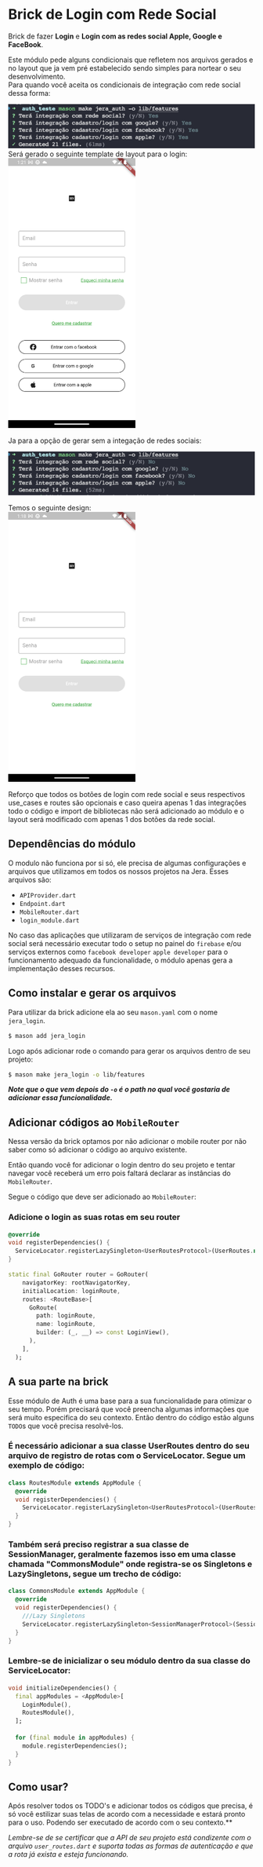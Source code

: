 # Brick de Login com Rede Social

Brick de fazer **Login** e **Login com as redes social Apple, Google e FaceBook**.

Este módulo pede alguns condicionais que refletem nos arquivos gerados e no layout que ja vem pré estabelecido sendo simples para nortear o seu desenvolvimento. <br>
Para quando você aceita os condicionais de integração com rede social dessa forma:

<img src="assets/with_social_example.png" />
Será gerado o seguinte template de layout para o login:

<img src="assets/login_with_social.png" height="550"/>

Ja para a opção de gerar sem a integação de redes sociais:

<img src="assets/without_social_example.png" />

Temos o seguinte design: <br>
<img src="assets/login_without_social.png" height="550"/>

Reforço que todos os botões de login com rede social e seus respectivos use_cases e routes são opcionais e caso queira apenas 1 das integrações todo o código e import de bibliotecas não será adicionado ao módulo e o layout será modificado com apenas 1 dos botões da rede social.

## Dependências do módulo

O modulo não funciona por si só, ele precisa de algumas configurações e arquivos que utilizamos em todos os nossos projetos na Jera. Esses arquivos são:

- `APIProvider.dart`
- `Endpoint.dart`
- `MobileRouter.dart`
- `login_module.dart`

No caso das aplicações que utilizaram de serviços de integração com rede social será necessário executar todo o setup no painel do `firebase` e/ou serviços externos como `facebook developer` `apple developer` para o funcionamento adequado da funcionalidade, o módulo apenas gera a implementação desses recursos.

## Como instalar e gerar os arquivos

Para utilizar da brick adicione ela ao seu `mason.yaml` com o nome `jera_login`.

```bash
$ mason add jera_login
```

Logo após adicionar rode o comando para gerar os arquivos dentro de seu projeto:

```bash
$ mason make jera_login -o lib/features
```

**_Note que o que vem depois do `-o` é o path no qual você gostaria de adicionar essa funcionalidade._**

## Adicionar códigos ao `MobileRouter`

Nessa versão da brick optamos por não adicionar o mobile router por não saber como só adicionar o código ao arquivo existente.

Então quando você for adicionar o login dentro do seu projeto e tentar navegar você receberá um erro pois faltará declarar as instâncias do `MobileRouter`.

Segue o código que deve ser adicionado ao `MobileRouter`:

### Adicione o login as suas rotas em seu router
```dart
@override
void registerDependencies() {
  ServiceLocator.registerLazySingleton<UserRoutesProtocol>(UserRoutes.new);
}
```

```dart
static final GoRouter router = GoRouter(
    navigatorKey: rootNavigatorKey,
    initialLocation: loginRoute,
    routes: <RouteBase>[
      GoRoute(
        path: loginRoute,
        name: loginRoute,
        builder: (_, __) => const LoginView(),
      ),
    ],
  );
```

## A sua parte na brick

Esse módulo de Auth é uma base para a sua funcionalidade para otimizar o seu tempo. Porém precisará que você preencha algumas informações que será muito especifica do seu contexto. Então dentro do código estão alguns `TODO`s que você precisa resolvê-los.

### É necessário adicionar a sua classe UserRoutes dentro do seu arquivo de registro de rotas com o ServiceLocator. Segue um exemplo de código:

```dart
class RoutesModule extends AppModule {
  @override
  void registerDependencies() {
    ServiceLocator.registerLazySingleton<UserRoutesProtocol>(UserRoutes.new);
  }
}
```

### Também será preciso registrar a sua classe de SessionManager, geralmente fazemos isso em uma classe chamada "CommonsModule" onde registra-se os Singletons e LazySingletons, segue um trecho de código:

```dart
class CommonsModule extends AppModule {
  @override
  void registerDependencies() {
    ///Lazy Singletons
    ServiceLocator.registerLazySingleton<SessionManagerProtocol>(SessionManager.new);
  }
}
```

### Lembre-se de inicializar o seu módulo dentro da sua classe do ServiceLocator:
```dart
void initializeDependencies() {
  final appModules = <AppModule>[
    LoginModule(),
    RoutesModule(),
  ];

  for (final module in appModules) {
    module.registerDependencies();
  }
}
```
## Como usar?

Após resolver todos os TODO's e adicionar todos os códigos que precisa, é só você estilizar suas telas de acordo com a necessidade e estará pronto para o uso.
Podendo ser executado de acordo com o seu contexto.\*\*

_Lembre-se de se certificar que a API de seu projeto está condizente com o arquivo `user_routes.dart` e suporta todas as formas de autenticação e que a rota já exista e esteja funcionando._
